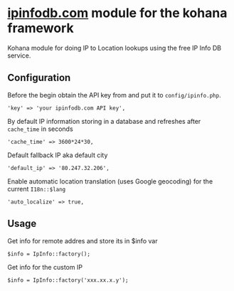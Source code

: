 [ipinfodb.com](http://ipinfodb.com/) module for the kohana framework
====================================================================

Kohana module for doing IP to Location lookups using the free IP Info DB service.

Configuration
-------------
Before the begin obtain the API key from and put it to `config/ipinfo.php`.

    'key' => 'your ipinfodb.com API key',

By default IP information storing in a database and refreshes after `cache_time` in seconds

	'cache_time' => 3600*24*30,

Default fallback IP aka default city

    'default_ip' => '80.247.32.206',

Enable automatic location translation (uses Google geocoding) for the current `I18n::$lang`

    'auto_localize' => true,

Usage
-----

Get info for remote addres and store its in $info var

    $info = IpInfo::factory();

Get info for the custom IP

    $info = IpInfo::factory('xxx.xx.x.y');


